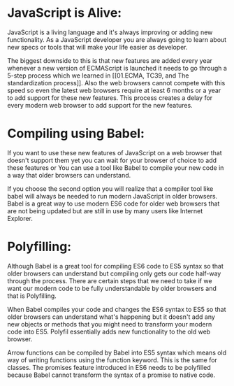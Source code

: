 # JavaScript is Alive:
JavaScript is a living language and it's always improving or adding new functionality. As a JavaScript developer you are always going to learn about new specs or tools that will make your life easier as developer.

The biggest downside to this is that new features are added every year whenever a new version of ECMAScript is launched it needs to go through a  5-step process which we learned in [[01.ECMA, TC39, and The standardization process]]. Also the web browsers cannot compete with this speed so even the latest web browsers require at least 6 months or a year to add support for these new features. This process creates a delay for every modern web browser to add support for the new features.

# Compiling using Babel:
If you want to use these new features of JavaScript on a web browser that doesn't support them yet you can wait for your browser of choice to add these features or You can use a tool like Babel to compile your new code in a way that older browsers can understand.  

If you choose the second option you will realize that a compiler tool like babel will always be needed to run modern JavaScript in older browsers. Babel is a great way to use modern ES6 code for older web browsers that are not being updated but are still in use by many users like Internet Explorer.

# Polyfilling:
Although Babel is a great tool for compiling ES6 code to ES5 syntax so that older browsers can understand but compiling only gets our code half-way through the process. There are certain steps that we need to take if we want our modern code to be fully understandable by older browsers and that is Polyfilling.

When Babel compiles your code and changes the ES6 syntax to ES5 so that older browsers can understand what's happening but it doesn't add any new objects or methods that you might need to transform your modern code into ES5. Polyfil essentially adds new functionality to the old web browser.

Arrow functions can be compiled by Babel into ES5 syntax which means old way of writing functions using the function keyword. This is the same for classes. 
The promises feature introduced in ES6 needs to be polyfilled because Babel cannot transform the syntax of a promise to native code.